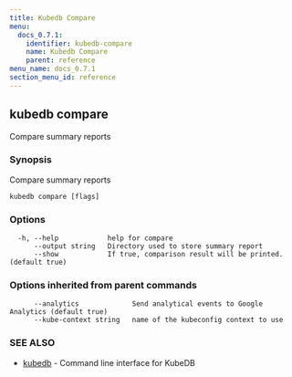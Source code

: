 ```yaml
---
title: Kubedb Compare
menu:
  docs_0.7.1:
    identifier: kubedb-compare
    name: Kubedb Compare
    parent: reference
menu_name: docs_0.7.1
section_menu_id: reference
---
```

## kubedb compare

Compare summary reports

### Synopsis

Compare summary reports

```
kubedb compare [flags]
```

### Options

```
  -h, --help            help for compare
      --output string   Directory used to store summary report
      --show            If true, comparison result will be printed. (default true)
```

### Options inherited from parent commands

```
      --analytics             Send analytical events to Google Analytics (default true)
      --kube-context string   name of the kubeconfig context to use
```

### SEE ALSO

* [kubedb](/docs/reference/kubedb.md)	 - Command line interface for KubeDB



